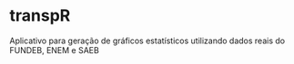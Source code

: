 # transpR
Aplicativo para geração de gráficos estatísticos utilizando dados reais do FUNDEB, ENEM e SAEB
